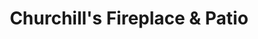 ---
title: "Churchill's Fireplace & Patio"
url: /austin/churchills-fireplace-und-patio/
shop: Kamine & Öfen
---
